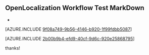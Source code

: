 ## OpenLocalization Workflow Test MarkDown
* 

[AZURE.INCLUDE [9f08a749-9b56-4146-b920-1f99fdbb5087](calleeMd1.md)]



[AZURE.INCLUDE [2b00b9b4-efd9-40cf-9d6c-920e25868795](calleeMd2.md)]

 
thanks!